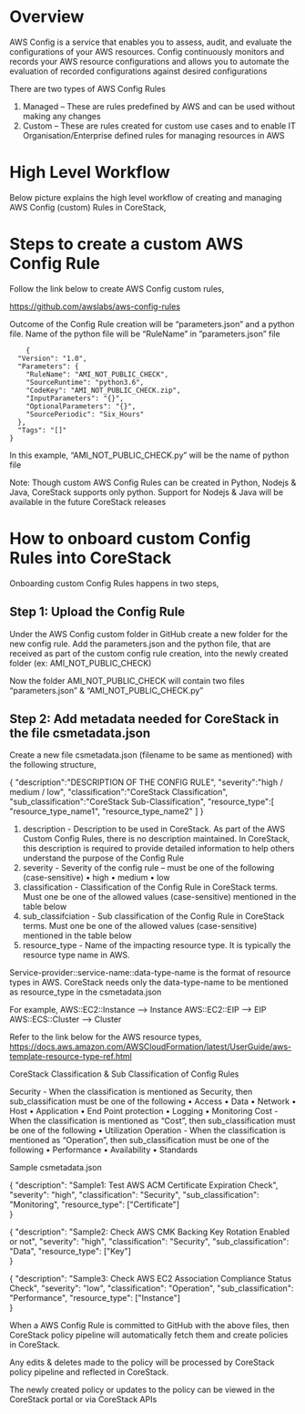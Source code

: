 <h1> Overview </h1>
AWS Config is a service that enables you to assess, audit, and evaluate the configurations of your AWS resources. Config continuously monitors and records your AWS resource configurations and allows you to automate the evaluation of recorded configurations against desired configurations

There are two types of AWS Config Rules

1.	Managed – These are rules predefined by AWS and can be used without making any changes
2.	Custom – These are rules created for custom use cases and to enable IT Organisation/Enterprise defined rules for managing resources in AWS

<h1> High Level Workflow </h1>

Below picture explains the high level workflow of creating and managing AWS Config (custom) Rules in CoreStack,

 
<h1> Steps to create a custom AWS Config Rule </h1>

Follow the link below to create AWS Config custom rules,

https://github.com/awslabs/aws-config-rules

Outcome of the Config Rule creation will be “parameters.json” and a python file. Name of the python file will be “RuleName” in ”parameters.json” file

        {
	  "Version": "1.0",
	  "Parameters": {
	    "RuleName": "AMI_NOT_PUBLIC_CHECK",
	    "SourceRuntime": "python3.6",
	    "CodeKey": "AMI_NOT_PUBLIC_CHECK.zip",
	    "InputParameters": "{}",
	    "OptionalParameters": "{}",
	    "SourcePeriodic": "Six_Hours"
	  },
	  "Tags": "[]"
	}

In this example, “AMI_NOT_PUBLIC_CHECK.py” will be the name of python file

Note: Though custom AWS Config Rules can be created in Python, Nodejs & Java, CoreStack supports only python. Support for Nodejs & Java will be available in the future CoreStack releases

<h1> How to onboard custom Config Rules into CoreStack </h1>

Onboarding custom Config Rules happens in two steps,

<h2> Step 1: Upload the Config Rule </h2>

Under the AWS Config custom folder in GitHub create a new folder for the new config rule. Add the parameters.json and the python file, that are received as part of the custom config rule creation, into the newly created folder (ex: AMI_NOT_PUBLIC_CHECK)

Now the folder AMI_NOT_PUBLIC_CHECK will contain two files “parameters.json” & “AMI_NOT_PUBLIC_CHECK.py”

<h2> Step 2: Add metadata needed for CoreStack in the file csmetadata.json </h2>
Create a new file csmetadata.json (filename to be same as mentioned) with the following structure,

{
   "description":"DESCRIPTION OF THE CONFIG RULE",
   "severity":"high / medium / low",
   "classification":"CoreStack Classification",
   "sub_classification":"CoreStack Sub-Classification",
   "resource_type":[
      "resource_type_name1",
      "resource_type_name2"
   ]
}

1. description - Description to be used in CoreStack. As part of the AWS Custom Config Rules, there is no description maintained. In CoreStack, this description is required to provide detailed information to help others understand the purpose of the Config Rule
2. severity - Severity of the config rule – must be one of the following (case-sensitive)
	• high
	• medium
	• low
3. classification - Classification of the Config Rule in CoreStack terms. Must one be one of the allowed values (case-sensitive) mentioned in the table below
4. sub_classifciation - Sub classification of the Config Rule in CoreStack terms. Must one be one of the allowed values (case-sensitive) mentioned in the table below
5. resource_type - Name of the impacting resource type. It is typically the resource type name in AWS.

Service-provider::service-name::data-type-name is the format of resource types in AWS. CoreStack needs only the data-type-name to be mentioned as resource_type in the csmetadata.json

For example, 
AWS::EC2::Instance --> Instance
AWS::EC2::EIP --> EIP
AWS::ECS::Cluster --> Cluster

Refer to the link below for the AWS resource types,
https://docs.aws.amazon.com/AWSCloudFormation/latest/UserGuide/aws-template-resource-type-ref.html



CoreStack Classification & Sub Classification of Config Rules

Security - When the classification is mentioned as Security, then sub_classification must be one of the following
	• Access
	• Data
	• Network
	• Host
	• Application
	• End Point protection
	• Logging
	• Monitoring
Cost - When the classification is mentioned as “Cost”, then sub_classification must be one of the following
	• Utilization
Operation - When the classification is mentioned as “Operation”, then sub_classification must be one of the following
	• Performance
	• Availability
	• Standards

Sample csmetadata.json

{
"description": "Sample1: Test AWS ACM Certificate Expiration Check",
"severity": "high",
"classification": "Security",
"sub_classification": "Monitoring",
"resource_type": ["Certificate"]	
}

{
"description": "Sample2: Check AWS CMK Backing Key Rotation Enabled or not",
"severity": "high",
"classification": "Security",
"sub_classification": "Data",
"resource_type": ["Key"]	
}

{
"description": "Sample3: Check AWS EC2 Association Compliance Status Check",
"severity": "low",
"classification": "Operation",
"sub_classification": "Performance",
"resource_type": ["Instance"]	
}

When a AWS Config Rule is committed to GitHub with the above files, then CoreStack policy pipeline will automatically fetch them and create policies in CoreStack.

Any edits & deletes made to the policy will be processed by CoreStack policy pipeline and reflected in CoreStack. 

The newly created policy or updates to the policy can be viewed in the CoreStack portal or via CoreStack APIs
